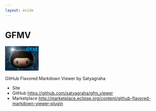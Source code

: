 ```yaml
---
layout: enide
---
```



# GFMV

![](https://github.com/satyagraha/gfm_viewer/raw/master/plugin/src/site/markdown/gfm-viewer-logo.png)

GitHub Flavored Markdown Viewer by Satyagraha

- Site 
- GitHub <https://github.com/satyagraha/gfm_viewer>
- Marketplace <http://marketplace.eclipse.org/content/github-flavored-markdown-viewer-plugin>
